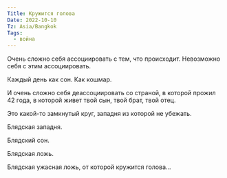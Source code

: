 ```yaml
---
Title: Кружится голова
Date: 2022-10-10
Tz: Asia/Bangkok
Tags:
  - война
---
```


Очень сложно себя ассоциировать с тем, что происходит. Невозможно себя с этим ассоциировать. 

Каждый день как сон. Как кошмар.

И очень сложно себя деассоциировать со страной, в которой прожил 42 года, в которой живет твой сын, твой брат, твой отец.

Это какой-то замкнутый круг, западня из которой не убежать.

Блядская западня. 

Блядский сон. 

Блядская ложь.

Блядская ужасная ложь, от которой кружится голова...